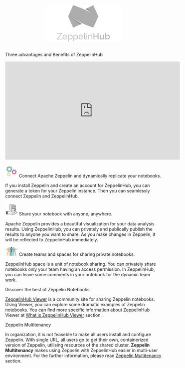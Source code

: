 <center><a href="https://www.zeppelinhub.com"><img src="img/zeppelinhub_logo.png" height="50%" width="50%"></a></center>
<br />

<font class="header-font">Three advantages and Benefits of ZeppelinHub</font>
<center><iframe width="560" height="315" src="https://www.youtube.com/embed/lKoan-fNYc8" frameborder="0" allowfullscreen></iframe></center>

<img src="img/connect.png" height="8%" width="8%"><font class="image-font"> Connect Apache Zeppelin and dynamically replicate your notebooks.</font>

If you install Zeppelin and create an account for ZeppelinHub, you can generate a token for your Zeppelin instance. Then you can seamlessly connect Zeppelin and ZeppelinHub.

<img src="img/share.png" height="8%" width="8%"><font class="image-font"> Share your notebook with anyone, anywhere.</font>

Apache Zeppelin provides a beautiful visualization for your data analysis results. Using ZeppelinHub, you can privately and publically publish the results to anyone you want to share. As you make changes in Zeppelin, it will be reflected to ZeppelinHub immediately.

<img src="img/collaborate.png" height="8%" width="8%"><font class="image-font"> Create teams and spaces for sharing private notebooks.</font>

ZeppelinHub space is a unit of notebook sharing. You can privately share notebooks only your team having an access permission. In ZeppelinHub, you can leave some comments in your notebook for the dynamic team work.
 
<font class="middle-font">Discover the best of Zeppelin Notebooks</font>

[ZeppelinHub Viewer](https://www.zeppelinhub.com/viewer) is a community site for sharing Zeppelin notebooks. Using Viewer, you can explore some dramatic examples of Zeppelin notebooks. You can find more specific information about ZeppelinHub Viewer at [What is ZeppelinHub Viewer](zeppelinhub_viewer.md) section.

<font class="middle-font">Zeppelin Multitenancy</font>

In organization, it is not feaseble to make all users install and configure Zeppelin. With single URL, all users go to get their own, containerized version of Zeppelin, utilising resources of the shared cluster.
**Zeppelin Multitenancy** makes using Zeppelin with ZeppelinHub easier in multi-user environment. For the further information, please read [Zeppelin Multitenancy](zeppelin_multitenancy.md) section.